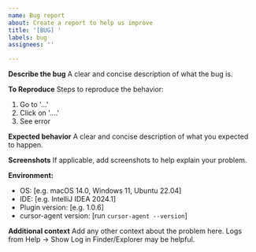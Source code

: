 ```yaml
---
name: Bug report
about: Create a report to help us improve
title: '[BUG] '
labels: bug
assignees: ''

---
```


**Describe the bug**
A clear and concise description of what the bug is.

**To Reproduce**
Steps to reproduce the behavior:
1. Go to '...'
2. Click on '....'
3. See error

**Expected behavior**
A clear and concise description of what you expected to happen.

**Screenshots**
If applicable, add screenshots to help explain your problem.

**Environment:**
 - OS: [e.g. macOS 14.0, Windows 11, Ubuntu 22.04]
 - IDE: [e.g. IntelliJ IDEA 2024.1]
 - Plugin version: [e.g. 1.0.6]
 - cursor-agent version: [run `cursor-agent --version`]

**Additional context**
Add any other context about the problem here. Logs from Help → Show Log in Finder/Explorer may be helpful.

